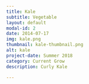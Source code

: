 ```yaml
---
title: Kale
subtitle: Vegetable
layout: default
modal-id: 2
date: 2014-07-17
img: kale.png
thumbnail: kale-thumbnail.png
alt: kale
project-date: Summer 2018
category: Current Grow
description: Curly Kale

---
```

